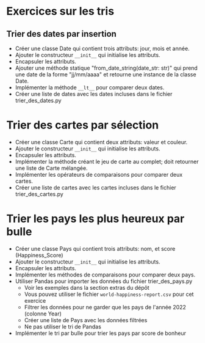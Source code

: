 # Exercices sur les tris

## Trier des dates par insertion
 - Créer une classe Date qui contient trois attributs: jour, mois et année.
 - Ajouter le constructeur `__init__` qui initialise les attributs.
 - Encapsuler les attributs.
 - Ajouter une méthode statique "from_date_string(date_str: str)" qui prend une date de la forme "jj/mm/aaaa" et retourne une instance de la classe Date.
 - Implémenter la méthode `__lt__` pour comparer deux dates.
 - Créer une liste de dates avec les dates incluses dans le fichier trier_des_dates.py 


# Trier des cartes par sélection
 - Créer une classe Carte qui contient deux attributs: valeur et couleur.
 - Ajouter le constructeur `__init__` qui initialise les attributs.
 - Encapsuler les attributs.
 - Implémenter la méthode créant le jeu de carte au complet; doit retourner une liste de Carte mélangée.
 - Implémenter les opérateurs de comparaisons pour comparer deux cartes.
 - Créer une liste de cartes avec les cartes incluses dans le fichier trier_des_cartes.py


# Trier les pays les plus heureux par bulle
 - Créer une classe Pays qui contient trois attributs: nom, et score (Happiness_Score)
 - Ajouter le constructeur `__init__` qui initialise les attributs.
 - Encapsuler les attributs.
 - Implémenter les méthodes de comparaisons pour comparer deux pays.
 - Utiliser Pandas pour importer les données du fichier trier_des_pays.py
   - Voir les exemples dans la section extras du dépôt
   - Vous pouvez utiliser le fichier `world-happiness-report.csv` pour cet exercice
   - Filtrer les données pour ne garder que les pays de l'année 2022 (colonne Year)
   - Créer une liste de Pays avec les données filtrées
   - Ne pas utiliser le tri de Pandas
 - Implémenter le tri par bulle pour trier les pays par score de bonheur